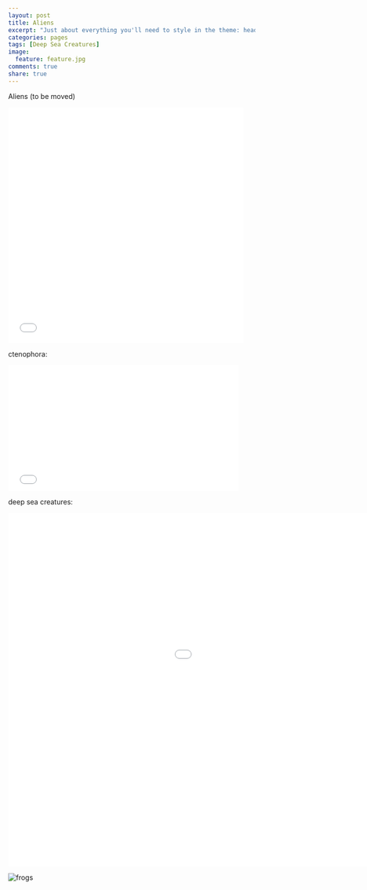 ```yaml
---
layout: post
title: Aliens
excerpt: "Just about everything you'll need to style in the theme: headings, paragraphs, blockquotes, tables, code blocks, and more."
categories: pages
tags: [Deep Sea Creatures]
image:
  feature: feature.jpg
comments: true
share: true
---
```


Aliens (to be moved)

<iframe src='//gifs.com/embed/MwLjBO' frameborder='0' scrolling='no' width='480px' height='480px' style='-webkit-backface-visibility: hidden;-webkit-transform: scale(1);' ></iframe>


ctenophora:

<iframe src='//gifs.com/embed/BNKqoW' frameborder='0' scrolling='no' width='470px' height='256px' style='-webkit-backface-visibility: hidden;-webkit-transform: scale(1);' ></iframe>



deep sea creatures:

<iframe src='//gifs.com/embed/Qn3MJZ' frameborder='0' scrolling='no' width='1280px' height='720px' style='-webkit-backface-visibility: hidden;-webkit-transform: scale(1);' ></iframe>



![frogs]({{site.baseurl}}/assets/images/aliens/vietnamese_mossy_frogs.jpg "")
